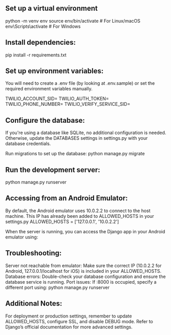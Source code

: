## Set up a virtual environment

python -m venv env
source env/bin/activate # For Linux/macOS
env\Scripts\activate # For Windows

## Install dependencies:

pip install -r requirements.txt

## Set up environment variables:

You will need to create a .env file (by looking at .env.sample) or set the required environment variables manually.

TWILIO_ACCOUNT_SID=
TWILIO_AUTH_TOKEN=
TWILIO_PHONE_NUMBER=
TWILIO_VERIFY_SERVICE_SID=

## Configure the database:

If you're using a database like SQLite, no additional configuration is needed. Otherwise, update the DATABASES settings in settings.py with your database credentials.

Run migrations to set up the database:
python manage.py migrate

## Run the development server:

python manage.py runserver

## Accessing from an Android Emulator:

By default, the Android emulator uses 10.0.2.2 to connect to the host machine. This IP has already been added to ALLOWED_HOSTS in your settings.py
ALLOWED_HOSTS = ['127.0.0.1', '10.0.2.2']

When the server is running, you can access the Django app in your Android emulator using:

## Troubleshooting:

Server not reachable from emulator: Make sure the correct IP (10.0.2.2 for Android, 127.0.0.1/localhost for iOS) is included in your ALLOWED_HOSTS.
Database errors: Double-check your database configuration and ensure the database service is running.
Port issues: If :8000 is occupied, specify a different port using:
python manage.py runserver <port-number>

## Additional Notes:

For deployment or production settings, remember to update ALLOWED_HOSTS, configure SSL, and disable DEBUG mode.
Refer to Django’s official documentation for more advanced settings.
